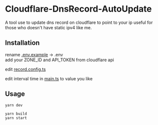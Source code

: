 # Cloudflare-DnsRecord-AutoUpdate
A tool use to update dns record on cloudflare to point to your ip useful for those who doesn't have static ipv4 like me.

## Installation

rename [.env.example](/.env.example) -> .env\
add your ZONE_ID and API_TOKEN from cloudflare api

edit [record.config.ts](/record.config.ts)

edit interval time in [main.ts](/src/main.ts#L67) to value you like

## Usage
```
yarn dev
```

```
yarn build
yarn start
```
